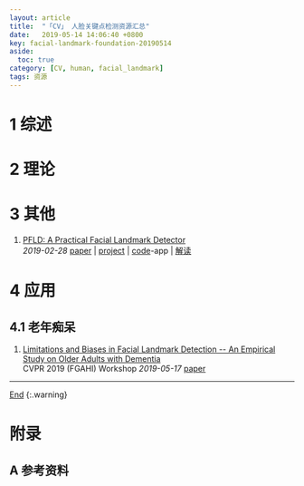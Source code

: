 ```yaml
---
layout: article
title:  "「CV」 人脸关键点检测资源汇总"
date:   2019-05-14 14:06:40 +0800
key: facial-landmark-foundation-20190514
aside:
  toc: true
category: [CV, human, facial_landmark]
tags: 资源
---
```


<!--more-->

# 1 综述

# 2 理论

# 3 其他
1. [PFLD: A Practical Facial Landmark Detector](http://cn.arxiv.org/abs/1902.10859)   
*2019-02-28* [paper](https://arxiv.org/abs/1902.10859) | [project](https://sites.google.com/view/xjguo/fld) | [code](https://drive.google.com/file/d/1n1uZPbM9Wz052aVnlc_3L4gjQHiwfj4B/view)-app | [解读](/cv/human/facial_landmark/paper_reading/2019/03/03/PFLD-A-Practical-Facial-Landmark-Detector.html)    


# 4 应用
## 4.1 老年痴呆
1. [Limitations and Biases in Facial Landmark Detection -- An Empirical Study on Older Adults with Dementia](http://cn.arxiv.org/abs/1905.07446)   
CVPR 2019 (FGAHI) Workshop *2019-05-17* [paper](https://arxiv.org/abs/1905.07446)    

-------------------  
 [End]()
{:.warning}  


# 附录
## A 参考资料
